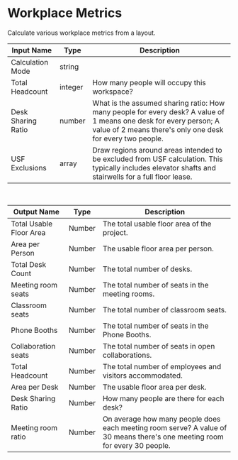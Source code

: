 

# Workplace Metrics

Calculate various workplace metrics from a layout.

|Input Name|Type|Description|
|---|---|---|
|Calculation Mode|string||
|Total Headcount|integer|How many people will occupy this workspace?|
|Desk Sharing Ratio|number|What is the assumed sharing ratio: How many people for every desk? A value of 1 means one desk for every person; A value of 2 means there's only one desk for every two people.|
|USF Exclusions|array|Draw regions around areas intended to be excluded from USF calculation. This typically includes elevator shafts and stairwells for a full floor lease.|


<br>

|Output Name|Type|Description|
|---|---|---|
|Total Usable Floor Area|Number|The total usable floor area of the project.|
|Area per Person|Number|The usable floor area per person.|
|Total Desk Count|Number|The total number of desks.|
|Meeting room seats|Number|The total number of seats in the meeting rooms.|
|Classroom seats|Number|The total number of classroom seats.|
|Phone Booths|Number|The total number of seats in the Phone Booths.|
|Collaboration seats|Number|The total number of seats in open collaborations.|
|Total Headcount|Number|The total number of employees and visitors accommodated.|
|Area per Desk|Number|The usable floor area per desk.|
|Desk Sharing Ratio|Number|How many people are there for each desk?|
|Meeting room ratio|Number|On average how many people does each meeting room serve? A value of 30 means there's one meeting room for every 30 people.|

